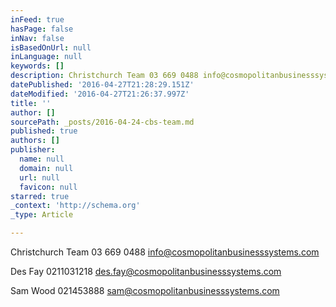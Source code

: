 ```yaml
---
inFeed: true
hasPage: false
inNav: false
isBasedOnUrl: null
inLanguage: null
keywords: []
description: Christchurch Team 03 669 0488 info@cosmopolitanbusinesssystems.com
datePublished: '2016-04-27T21:28:29.151Z'
dateModified: '2016-04-27T21:26:37.997Z'
title: ''
author: []
sourcePath: _posts/2016-04-24-cbs-team.md
published: true
authors: []
publisher:
  name: null
  domain: null
  url: null
  favicon: null
starred: true
_context: 'http://schema.org'
_type: Article

---
```

Christchurch Team 03 669 0488 [info@cosmopolitanbusinesssystems.com][0]

Des Fay 0211031218 [des.fay@cosmopolitanbusinesssystems.com][1]

Sam Wood 021453888 [sam@cosmopolitanbusinesssystems.com][2]

[0]: mailto:info@cosmopolitanbusinesssystems.com
[1]: mailto:des.fay@cosmpolitanbusinesssystems.com
[2]: mailto:sam@cosmopolitanbusinesssystems.com